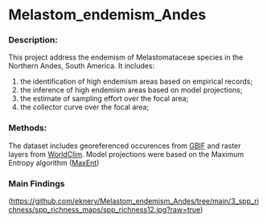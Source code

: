 # Melastom_endemism_Andes

### Description:
This project address the endemism of Melastomataceae species in the Northern Andes, South America. It includes:
1. the identification of high endemism areas based on empirical records; 
2. the inference of high endemism areas based on model projections;
3. the estimate of sampling effort over the focal area; 
4. the collector curve over the focal area;<p>

### Methods:
The dataset includes georeferenced occurences from [GBIF](https://www.gbif.org) and raster layers from [WorldClim](https://www.worldclim.org/). 
Model projections were based on the Maximum Entropy algorithm ([MaxEnt](https://biodiversityinformatics.amnh.org/open_source/maxent))

### Main Findings

(https://github.com/eknery/Melastom_endemism_Andes/tree/main/3_spp_richness/spp_richness_maps/spp_richness12.jpg?raw=true)


